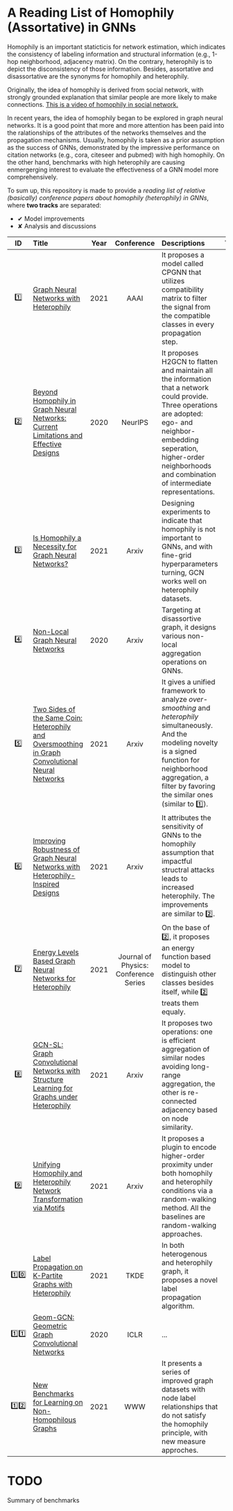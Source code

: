 # A Reading List of Homophily (Assortative) in GNNs
Homophily is an important staticticis for network estimation, which indicates the consistency of labeling information and structural information (e.g., 1-hop neighborhood, adjacency matrix). On the contrary, heterophily is to depict the disconsistency of those information. Besides, assortative and disassortative are the synonyms for homophily and heterophily. 

Originally, the idea of homophily is derived from social network, with strongly grounded explanation that similar people are more likely to make connections. [This is a video of homophily in social network.](https://www.youtube.com/watch?v=x5d8FPpcSdI)

In recent years, the idea of homophily began to be explored in graph neural networks. It is a good point that more and more attention has been paid into the ralationships of the attributes of the networks themselves and the propagation mechanisms. Usually, homophily is taken as a prior assumption as the success of GNNs, demonstrated by the impressive performance on citation networks (e.g., cora, citeseer and pubmed) with high homophily. On the other hand, benchmarks with high heterophily are causing enmergerging interest to evaluate the effectiveness of a GNN model more comprehensively. 

To sum up, this repository is made to provide a *reading list of relative (basically) conference papers about homophily (heterophily) in GNNs*, where **two tracks** are separated: 
- &#10004; Model improvements 
- &#10008; Analysis and discussions 
  
| ID | Title | Year | Conference | Descriptions | Type | Group |
| :--: | :---- | :--: | :--------: | :---         | :--: | :--: |
| :one: | [Graph Neural Networks with Heterophily](https://arxiv.org/abs/2009.13566) | 2021 | AAAI | It proposes a model called CPGNN that utilizes compatibility matrix to filter the signal from the compatible classes in every propagation step. | &#10004; | Danai Koutra (University of Michigan) |
| :two: | [Beyond Homophily in Graph Neural Networks: Current Limitations and Effective Designs](https://arxiv.org/abs/2006.11468) | 2020 | NeurIPS | It proposes H2GCN to flatten and maintain all the information that a network could provide. Three operations are adopted: ego- and neighbor- embedding seperation, higher-order neighborhoods and combination of intermediate representations. | &#10004; | Danai Koutra (University of Michigan) |
| :three: | [Is Homophily a Necessity for Graph Neural Networks?](https://arxiv.org/abs/2106.06134) | 2021 | Arxiv | Designing experiments to indicate that homophily is not important to GNNs, and with fine-grid hyperparameters turning, GCN works well on heterophily datasets. | &#10008; | Jiliang Tang (Michigan State University) |
| :four: | [Non-Local Graph Neural Networks](https://arxiv.org/abs/2005.14612) | 2020 | Arxiv | Targeting at disassortive graph, it designs various non-local aggregation operations on GNNs. | &#10004; | Shuiwang Ji (Texas A&M University) |
| :five: | [Two Sides of the Same Coin: Heterophily and Oversmoothing in Graph Convolutional Neural Networks](https://arxiv.org/abs/2102.06462) | 2021 | Arxiv | It gives a unified framework to analyze *over-smoothing* and *heterophily* simultaneously. And the modeling novelty is a signed function for neighborhood aggregation, a filter by favoring the similar ones (similar to :one:). | &#10008; &#10004; | Danai Koutra (University of Michigan) |
| :six: | [Improving Robustness of Graph Neural Networks with Heterophily-Inspired Designs](https://arxiv.org/abs/2106.07767) | 2021 | Arxiv | It attributes the sensitivity of GNNs to the homophily assumption that impactful structral attacks leads to increased heterophily. The improvements are similar to :two:. | &#10004; | Danai Koutra (University of Michigan) |
| :seven: | [Energy Levels Based Graph Neural Networks for Heterophily](https://iopscience.iop.org/article/10.1088/1742-6596/1948/1/012042/meta) | 2021 | Journal of Physics: Conference Series | On the base of :two:, it proposes an energy function based model to distinguish other classes besides itself, while :two: treats them equaly. | &#10004; | Youfa Liu (Huazhong Agricultural University) |
| :eight: | [GCN-SL: Graph Convolutional Networks with Structure Learning for Graphs under Heterophily](https://arxiv.org/abs/2105.13795) | 2021 | Arxiv | It proposes two operations: one is efficient aggregation of similar nodes avoiding long-range aggregation, the other is re-connected adjacency based on node similarity. | &#10004; | Xinliang Wu (Xi’an Jiaotong University) |
| :nine: | [Unifying Homophily and Heterophily Network Transformation via Motifs](https://arxiv.org/abs/2012.11400) | 2021 | Arxiv | It proposes a plugin to encode higher-order proximity under both homophily and heterophily conditions via a random-walking method. All the baselines are random-walking approaches. | &#10004; | Haiping Lu (University of Sheffield) |
| :one::zero: | [Label Propagation on K-Partite Graphs with Heterophily](https://ieeexplore.ieee.org/abstract/document/8812910) | 2021 | TKDE | In both heterogenous and heterophily graph, it proposes a novel label propagation algorithm. | &#10004; | Linhong Zhu (Univ. of Southern California) |
| :one::one: | [Geom-GCN: Geometric Graph Convolutional Networks](https://openreview.net/forum?id=S1e2agrFvS) | 2020 | ICLR | ... | &#10004; | Bo Yang (Jilin University) |
| :one::two: | [New Benchmarks for Learning on Non-Homophilous Graphs](https://arxiv.org/abs/2104.01404) | 2021 | WWW | It presents a series of improved graph datasets with node label relationships that do not satisfy the homophily principle, with new measure approches. | &#10008; | Cornell University & Facebook AI |



# TODO
Summary of benchmarks

